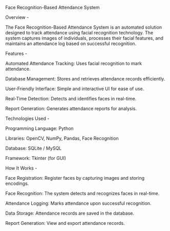 Face Recognition-Based Attendance System

Overview - 

The Face Recognition-Based Attendance System is an automated solution designed to track attendance using facial recognition technology. The system captures images of individuals, processes their facial features, and maintains an attendance log based on successful recognition.

Features - 

Automated Attendance Tracking: Uses facial recognition to mark attendance.

Database Management: Stores and retrieves attendance records efficiently.

User-Friendly Interface: Simple and interactive UI for ease of use.

Real-Time Detection: Detects and identifies faces in real-time.

Report Generation: Generates attendance reports for analysis.


Technologies Used - 

Programming Language: Python

Libraries: OpenCV, NumPy, Pandas, Face Recognition

Database: SQLite / MySQL

Framework: Tkinter (for GUI)

How It Works - 

Face Registration: Register faces by capturing images and storing encodings.

Face Recognition: The system detects and recognizes faces in real-time.

Attendance Logging: Marks attendance upon successful recognition.

Data Storage: Attendance records are saved in the database.

Report Generation: View and export attendance records.
